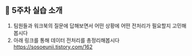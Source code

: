 ## 🌼 5주차 실습 소개
1. 팀원들과 워크북의 질문에 답해보면서 어떤 상황에 어떤 전처리가 필요할지 고민해봅시다
2. 아래 링크를 통해 데이터 전처리를 총정리해봅시다   
https://sosoeunii.tistory.com/162
